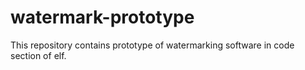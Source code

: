 # watermark-prototype
This repository contains prototype of watermarking software in code section of elf.
